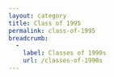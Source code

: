 ```yaml
---
layout: category
title: Class of 1995
permalink: class-of-1995
breadcrumb:
  -
    label: Classes of 1990s
    url: /classes-of-1990s
---
```


